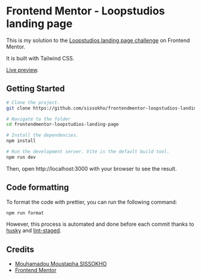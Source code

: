 # Frontend Mentor - Loopstudios landing page

This is my solution to the [Loopstudios landing page challenge](https://www.frontendmentor.io/challenges/loopstudios-landing-page-N88J5Onjw) on Frontend Mentor.

It is built with Tailwind CSS.

[Live preview](https://sissokho.github.io/frontendmentor-loopstudios-landing-page/).

## Getting Started

```bash
# Clone the project.
git clone https://github.com/sissokho/frontendmentor-loopstudios-landing-page.git

# Navigate to the folder
cd frontendmentor-loopstudios-landing-page

# Install the dependencies.
npm install

# Run the development server. Vite is the default build tool.
npm run dev
```

Then, open http://localhost:3000 with your browser to see the result.

## Code formatting

To format the code with prettier, you can run the following command:

```bash
npm run format
```

However, this process is automated and done before each commit thanks to [husky](https://typicode.github.io/husky/) and [lint-staged](https://github.com/okonet/lint-staged).

## Credits

-   [Mouhamadou Moustapha SISSOKHO](https://github.com/sissokho)
-   [Frontend Mentor](https://www.frontendmentor.io/)
